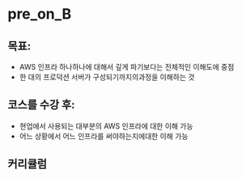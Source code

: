 # pre_on_B

## 목표:
- AWS 인프라 하나하나에 대해서 깊게 파기보다는 전체적인 이해도에 중점
- 한 대의 프로덕션 서버가 구성되기까지의과정을 이해하는 것

## 코스를 수강 후:
- 현업에서 사용되는 대부분의 AWS 인프라에 대한 이해 가능
- 어느 상황에서 어느 인프라를 써야하는지에대한 이해 가능

## 커리큘럼

